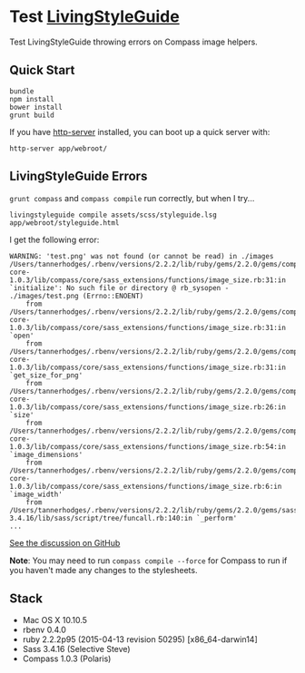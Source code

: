 # Test [LivingStyleGuide](https://github.com/livingstyleguide/livingstyleguide)

Test LivingStyleGuide throwing errors on Compass image helpers.

## Quick Start

```
bundle
npm install
bower install
grunt build
```

If you have [http-server](https://github.com/indexzero/http-server) installed, you can boot up a quick server with:

```
http-server app/webroot/
```

## LivingStyleGuide Errors

`grunt compass` and `compass compile` run correctly, but when I try...

```
livingstyleguide compile assets/scss/styleguide.lsg app/webroot/styleguide.html
```

I get the following error:

```
WARNING: 'test.png' was not found (or cannot be read) in ./images
/Users/tannerhodges/.rbenv/versions/2.2.2/lib/ruby/gems/2.2.0/gems/compass-core-1.0.3/lib/compass/core/sass_extensions/functions/image_size.rb:31:in `initialize': No such file or directory @ rb_sysopen - ./images/test.png (Errno::ENOENT)
    from /Users/tannerhodges/.rbenv/versions/2.2.2/lib/ruby/gems/2.2.0/gems/compass-core-1.0.3/lib/compass/core/sass_extensions/functions/image_size.rb:31:in `open'
    from /Users/tannerhodges/.rbenv/versions/2.2.2/lib/ruby/gems/2.2.0/gems/compass-core-1.0.3/lib/compass/core/sass_extensions/functions/image_size.rb:31:in `get_size_for_png'
    from /Users/tannerhodges/.rbenv/versions/2.2.2/lib/ruby/gems/2.2.0/gems/compass-core-1.0.3/lib/compass/core/sass_extensions/functions/image_size.rb:26:in `size'
    from /Users/tannerhodges/.rbenv/versions/2.2.2/lib/ruby/gems/2.2.0/gems/compass-core-1.0.3/lib/compass/core/sass_extensions/functions/image_size.rb:54:in `image_dimensions'
    from /Users/tannerhodges/.rbenv/versions/2.2.2/lib/ruby/gems/2.2.0/gems/compass-core-1.0.3/lib/compass/core/sass_extensions/functions/image_size.rb:6:in `image_width'
    from /Users/tannerhodges/.rbenv/versions/2.2.2/lib/ruby/gems/2.2.0/gems/sass-3.4.16/lib/sass/script/tree/funcall.rb:140:in `_perform'
...
```

[See the discussion on GitHub](https://github.com/livingstyleguide/livingstyleguide/issues/49#issuecomment-131847204)

**Note**: You may need to run `compass compile --force` for Compass to run if you haven't made any changes to the stylesheets.

## Stack

- Mac OS X 10.10.5
- rbenv 0.4.0
- ruby 2.2.2p95 (2015-04-13 revision 50295) [x86_64-darwin14]
- Sass 3.4.16 (Selective Steve)
- Compass 1.0.3 (Polaris)
